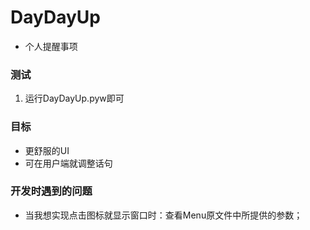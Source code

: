 # DayDayUp

- 个人提醒事项

### 测试

1. 运行DayDayUp.pyw即可

### 目标

- 更舒服的UI
- 可在用户端就调整话句

### 开发时遇到的问题

- 当我想实现点击图标就显示窗口时：查看Menu原文件中所提供的参数；

